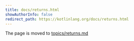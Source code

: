 ```yaml
---
title: docs/returns.html
showAuthorInfo: false
redirect_path: https://kotlinlang.org/docs/returns.html
---
```


The page is moved to [topics/returns.md](docs/topics/returns.md)
